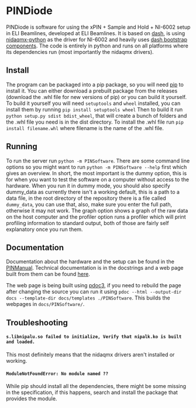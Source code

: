 # PINDiode

PINDiode is software for using the xPIN + Sample and Hold + NI-6002 setup in ELI Beamlines, developed at ELI Beamlines.
It is based on [dash](https://dash.plotly.com/), is using [nidaqmx-python](https://github.com/ni/nidaqmx-python) as the driver for NI-6002 and heavily uses [dash bootstrap components](https://github.com/facultyai/dash-bootstrap-components).
The code is entirely in python and runs on all platforms where its dependencies run (most importantly the nidaqmx drivers).

## Install

The program can be packaged into a pip package, so you will need [pip](https://pypi.org/project/pip) to install it.
You can either download a prebuilt package from the releases (download the .whl file for new versions of pip) or you can build it yourself.
To build it yourself you will need `setuptools` and `wheel` installed, you can install them by running `pip install setuptools wheel`
Then to build it run `python setup.py sdist bdist_wheel`, that will create a bunch of folders and the .whl file you need is in the dist directory.
To install the .whl file run `pip install filename.whl` where filename is the name of the .whl file.

## Running

To run the server run `python -m PINSoftware`.
There are some command line options so you might want to run `python -m PINSoftware --help` first which gives an overview.
In short, the most important is the dummy option, this is for when you want to test the software on a computer without access to the hardware.
When you run it in dummy mode, you should also specify dummy_data as currently there isn't a working default, this is a path to a data file, in the root directory of the repository there is a file called `dummy_data`, you can use that, also, make sure you enter the full path, otherwise it may not work.
The graph option shows a graph of the raw data on the host computer and the profiler option runs a profiler which will print profiling information to standard output, both of those are fairly self explanatory once you run them.

## Documentation

Documentation about the hardware and the setup can be found in the [PINManual](https://github.com/kockahonza/PINManual).
Technical documentation is in the docstrings and a web page built from them can be found [here](https://kockahonza.github.io/PINSoftware).

The web page is being built using [pdoc3](https://pdoc3.github.io/pdoc/), if you need to rebuild the page after changing the source you can run it using `pdoc --html --output-dir docs --template-dir docs/templates ./PINSoftware`.
This builds the webpages in `docs/PINSoftware/`.

## Troubleshooting

#### `s.libnipalu.so failed to initialize, Verify that nipalk.ko is built and loaded.`
This most definitely means that the nidaqmx drivers aren't installed or working.

#### `ModuleNotFoundError: No module named ??`
While pip should install all the dependencies, there might be some missing in the specification, if this happens, search and install the package that provides the module.

